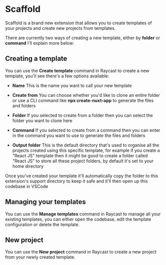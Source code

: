 # Scaffold

Scaffold is a brand new extension that allows you to create templates of your projects and create new projects from templates.

There are currently two ways of creating a new template, either by **folder** or **command** I'll explain more below:

## Creating a template

You can use the **Create template** command in Raycast to create a new template, you'll see there's a few options available:

 - **Name**
This is the name you want to call your new template

 - **Create from**
You can choose whether you'd like to clone an entire folder or use a CLI command like **__npx create-nuxt-app__** to generate the files and folders

 - **Folder**
If you selected to create from a folder then you can select the folder you want to clone here

 - **Command**
If you selected to create from a command then you can enter in the command you want to use to generate the files and folders

 - **Output folder**
This is the default directory that's used to organise all the projects created using this specific template, for example if you create a "React JS" template then it might be good to create a folder called "React JS" to store all these project folders, by default it's set to your home directory

Once you've created your template it'll automatically copy the folder to this extension's support directory to keep it safe and it'll then open up this codebase in VSCode

## Managing your templates

You can use the **Manage templates** command in Raycast to manage all your existing templates, you can either open the codebase, edit the template configuration or delete the template.

## New project

You can use the **New project** command in Raycast to create a new project from your newly created template.